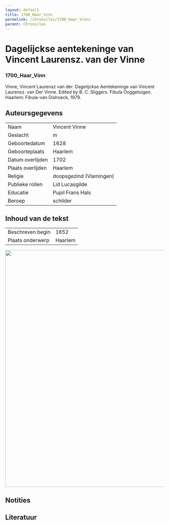 ```yaml
---
layout: default
title: 1700_Haar_Vinn
permalink: /chronicles/1700_Haar_Vinn/
parent: Chronicles
--- 
```



# Dagelijckse aentekeninge van Vincent Laurensz. van der Vinne 

### 1700_Haar_Vinn 

Vinne, Vincent Laurensz van der. Dagelijckse Aentekeninge van Vincent Laurensz. van Der Vinne. Edited by B. C. Sliggers. Fibula Ooggetuigen. Haarlem: Fibula-van Dishoeck, 1979. 

## Auteursgegevens 

| | | 
| --------------- | --------------- | 
| Naam | Vincent Vinne | 
| Geslacht | m | 
| Geboortedatum | 1628 | 
| Geboorteplaats | Haarlem | 
| Datum overlijden | 1702 | 
| Plaats overlijden | Haarlem | 
| Religie | doopsgezind (Vlamingen) | 
| Publieke rollen | Lid Lucasgilde | 
| Educatie | Pupil Frans Hals | 
| Beroep | schilder | 

## Inhoud van de tekst 

| | | 
| --------------- | --------------- | 
| Beschreven begin | 1652 | 
| Plaats onderwerp | Haarlem | 

[<img src="..\..\barplots_chronicles\1700_Haar_Vinn.jpg" width="750"/>](..\..\barplots_chronicles\1700_Haar_Vinn.jpg) 

## Notities 

## Literatuur 

